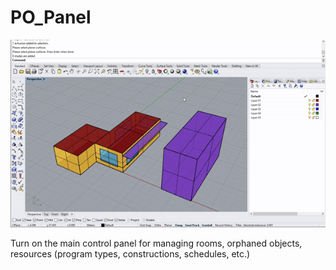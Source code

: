 # PO_Panel

![](./img/PO_Panel.gif)

Turn on the main control panel for managing rooms, orphaned objects, resources (program types, constructions, schedules, etc.)
